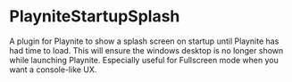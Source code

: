 # PlayniteStartupSplash
A plugin for Playnite to show a splash screen on startup until Playnite has had time to load. This will ensure the windows desktop is no longer shown while launching Playnite. Especially useful for Fullscreen mode when you want a console-like UX.
